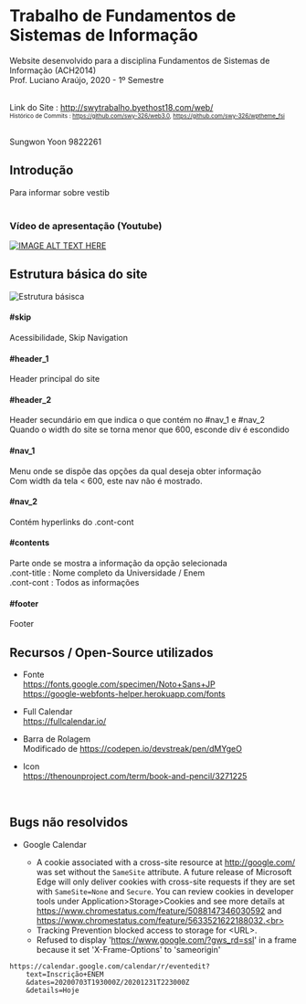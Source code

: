 Trabalho de Fundamentos de Sistemas de Informação
===================================================

Website desenvolvido para a disciplina Fundamentos de Sistemas de Informação (ACH2014) <br>
Prof. Luciano Araújo, 2020 - 1º Semestre <br><br>

Link do Site : http://swytrabalho.byethost18.com/web/ <br>
<font size="-7"> Histórico de Commits : https://github.com/swy-326/web3.0, https://github.com/swy-326/wptheme_fsi </font> <br><br>

Sungwon Yoon 9822261


Introdução
------------------------------------------
Para informar sobre vestib <br><br>
### Vídeo de apresentação (Youtube)
[![IMAGE ALT TEXT HERE](http://img.youtube.com/vi/-XXod_Bd8VQ/0.jpg)](http://www.youtube.com/watch?v=-XXod_Bd8VQ)



Estrutura básica do site
---------------------------------------------
![Estrutura básisca](https://github.com/swy-326/backupDefinitivo/raw/master/readme_img/structure.png)

#### #skip
Acessibilidade, Skip Navigation <br>

#### #header_1 
Header principal do site <br>

#### #header_2
Header secundário em que indica o que contém no #nav_1 e #nav_2  <br>
Quando o width do site se torna menor que 600, esconde div é escondido <br>

#### #nav_1
Menu onde se dispõe das opções da qual deseja obter informação <br>
Com width da tela < 600, este nav não é mostrado. <br>

#### #nav_2 
Contém hyperlinks do .cont-cont <br>

#### #contents
Parte onde se mostra a informação da opção selecionada <br>
.cont-title : Nome completo da Universidade / Enem <br>
.cont-cont : Todos as informações  <br>

#### #footer
Footer <br>


Recursos / Open-Source utilizados
------------------------------------------------
- Fonte <br>
https://fonts.google.com/specimen/Noto+Sans+JP <br>
https://google-webfonts-helper.herokuapp.com/fonts  <p>
  
- Full Calendar <br>
https://fullcalendar.io/ <p>

- Barra de Rolagem <br>
Modificado de https://codepen.io/devstreak/pen/dMYgeO  <p>

- Icon <br>
https://thenounproject.com/term/book-and-pencil/3271225 <p>
  
<br>


Bugs não resolvidos
----------------------------------
- Google Calendar <p>
  - A cookie associated with a cross-site resource at http://google.com/ was set without the `SameSite` attribute. A future release of Microsoft Edge will only deliver cookies with cross-site requests if they are set with `SameSite=None` and `Secure`. You can review cookies in developer tools under Application>Storage>Cookies and see more details at https://www.chromestatus.com/feature/5088147346030592 and https://www.chromestatus.com/feature/5633521622188032.<br>
  - Tracking Prevention blocked access to storage for \<URL\>. <br>
  - Refused to display 'https://www.google.com/?gws_rd=ssl' in a frame because it set 'X-Frame-Options' to 'sameorigin' <br>
  
```
https://calendar.google.com/calendar/r/eventedit?
    text=Inscrição+ENEM
    &dates=20200703T193000Z/20201231T223000Z
    &details=Hoje
```
